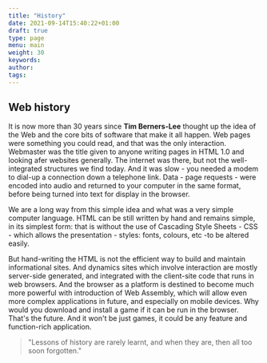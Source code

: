 ```yaml
---
title: "History"
date: 2021-09-14T15:40:22+01:00
draft: true
type: page
menu: main
weight: 30
keywords:
author: 
tags: 
---
```


## Web history
It is now more than 30 years since **Tim Berners-Lee** thought up the idea of the Web and the core bits of software that make it all happen. Web pages were something you could read, and that was the only interaction. Webmaster was the title given to anyone writing pages in HTML 1.0 and looking afer websites generally. The internet was there, but not the well-integrated structures we find today. And it was slow - you needed a modem to dial-up a connection down a telephone link. Data - page requests - were encoded into audio and returned to your computer in the same format, before being turned into text for display in the browser.

We are a long way from this simple idea and what was a very simple computer language. HTML can be still written by hand and remains simple, in its simplest form: that is without the use of Cascading Style Sheets - CSS - which allows the presentation - styles: fonts, colours, etc -to be altered easily. 

But hand-writing the HTML is not the efficient way to build and maintain informational sites. And dynamics sites which involve interaction are mostly server-side generated, and integrated with the client-site code that runs in web browsers. And the browser as a platform is destined to become much more powerful with introduction of Web Assembly, which will allow even more complex applications in future, and especially on mobile devices. Why would you download and install a game if it can be run in the browser. That's the future. And it won't be just games, it could be any feature and function-rich application. 

> "Lessons of history are rarely learnt, and when they are, then all too soon forgotten."


